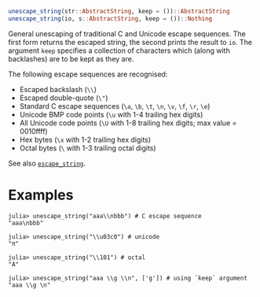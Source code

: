```julia
unescape_string(str::AbstractString, keep = ())::AbstractString
unescape_string(io, s::AbstractString, keep = ())::Nothing
```

General unescaping of traditional C and Unicode escape sequences. The first form returns the escaped string, the second prints the result to `io`. The argument `keep` specifies a collection of characters which (along with backlashes) are to be kept as they are.

The following escape sequences are recognised:

  * Escaped backslash (`\\`)
  * Escaped double-quote (`\"`)
  * Standard C escape sequences (`\a`, `\b`, `\t`, `\n`, `\v`, `\f`, `\r`, `\e`)
  * Unicode BMP code points (`\u` with 1-4 trailing hex digits)
  * All Unicode code points (`\U` with 1-8 trailing hex digits; max value = 0010ffff)
  * Hex bytes (`\x` with 1-2 trailing hex digits)
  * Octal bytes (`\` with 1-3 trailing octal digits)

See also [`escape_string`](@ref).

# Examples

```jldoctest
julia> unescape_string("aaa\\nbbb") # C escape sequence
"aaa\nbbb"

julia> unescape_string("\\u03c0") # unicode
"π"

julia> unescape_string("\\101") # octal
"A"

julia> unescape_string("aaa \\g \\n", ['g']) # using `keep` argument
"aaa \\g \n"
```
